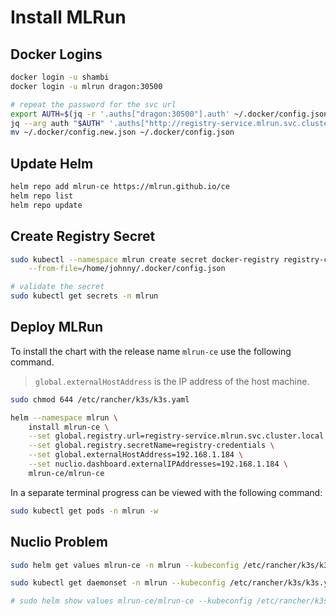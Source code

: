 # Install MLRun

## Docker Logins

```bash
docker login -u shambi
docker login -u mlrun dragon:30500

# repeat the password for the svc url
export AUTH=$(jq -r '.auths["dragon:30500"].auth' ~/.docker/config.json) && \
jq --arg auth "$AUTH" '.auths["http://registry-service.mlrun.svc.cluster.local"] = {"auth": $auth}' ~/.docker/config.json > ~/.docker/config.new.json && \
mv ~/.docker/config.new.json ~/.docker/config.json
```

## Update Helm

```bash
helm repo add mlrun-ce https://mlrun.github.io/ce
helm repo list
helm repo update
```

## Create Registry Secret

```bash
sudo kubectl --namespace mlrun create secret docker-registry registry-credentials \
    --from-file=/home/johnny/.docker/config.json

# validate the secret
sudo kubectl get secrets -n mlrun
```

## Deploy MLRun

To install the chart with the release name `mlrun-ce` use the following command.
> `global.externalHostAddress` is the IP address of the host machine.

```bash
sudo chmod 644 /etc/rancher/k3s/k3s.yaml

helm --namespace mlrun \
    install mlrun-ce \
    --set global.registry.url=registry-service.mlrun.svc.cluster.local \
    --set global.registry.secretName=registry-credentials \
    --set global.externalHostAddress=192.168.1.184 \
    --set nuclio.dashboard.externalIPAddresses=192.168.1.184 \
    mlrun-ce/mlrun-ce
```

In a separate terminal progress can be viewed with the following command:

```bash
sudo kubectl get pods -n mlrun -w
``` 

## Nuclio Problem

```bash
sudo helm get values mlrun-ce -n mlrun --kubeconfig /etc/rancher/k3s/k3s.yaml

sudo kubectl get daemonset -n mlrun --kubeconfig /etc/rancher/k3s/k3s.yaml | grep v3io

# sudo helm show values mlrun-ce/mlrun-ce --kubeconfig /etc/rancher/k3s/k3s.yaml | grep -C 5 "v3io:"
```
